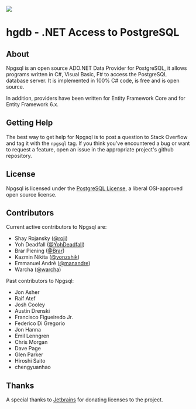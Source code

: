 <p id="badges">
  <a href="https://gitter.im/npgsql/npgsql">
    <img src="https://img.shields.io/badge/GITTER-JOIN%20CHAT-brightgreen.svg?style=plastic;maxAge=600" />
  </a>
</p>

# hgdb - .NET Access to PostgreSQL

## About

Npgsql is an open source ADO.NET Data Provider for PostgreSQL, it allows programs written in C#, Visual Basic, F# to access the PostgreSQL database server.
It is implemented in 100% C# code, is free and is open source.

In addition, providers have been written for Entity Framework Core and for Entity Framework 6.x.

## Getting Help

The best way to get help for Npgsql is to post a question to Stack Overflow and tag it with the `npgsql` tag.
If you think you've encountered a bug or want to request a feature, open an issue in the appropriate project's github repository.

## License

Npgsql is licensed under the [PostgreSQL License](https://github.com/npgsql/npgsql/blob/master/LICENSE), a liberal OSI-approved open source license.

## Contributors

Current active contributors to Npgsql are:

* Shay Rojansky ([@roji](https://github.com/roji))
* Yoh Deadfall ([@YohDeadfall](https://github.com/YohDeadfall))
* Brar Piening ([@Brar](https://github.com/Brar))
* Kazmin Nikita ([@vonzshik](https://github.com/vonzshik))
* Emmanuel André ([@manandre](https://github.com/manandre))
* Warcha ([@warcha](https://github.com/warcha))

Past contributors to Npgsql:

* Jon Asher
* Raif Atef
* Josh Cooley
* Austin Drenski
* Francisco Figueiredo Jr.
* Federico Di Gregorio
* Jon Hanna
* Emil Lenngren
* Chris Morgan
* Dave Page
* Glen Parker
* Hiroshi Saito
* chengyuanhao

## Thanks

A special thanks to [Jetbrains](http://jetbrains.com/) for donating licenses to the project.
